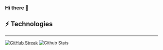### Hi there 👋

## ⚡ Technologies
<!-- 
![JavaScript](https://img.shields.io/badge/-JavaScript-414141?style=for-the-badge&logo=javascript&color=6ad600)
![HTML5](https://img.shields.io/badge/-HTML5-414141?style=for-the-badge&logo=html5&color=6ad600)
![CSS3](https://img.shields.io/badge/-CSS3-414141?style=for-the-badge&logo=css3&color=6ad600)
![Sass](https://img.shields.io/badge/-Sass-414141?style=for-the-badge&logo=sass&color=6ad600)
![Bootstrap](https://img.shields.io/badge/-Bootstrap-414141?style=for-the-badge&logo=bootstrap&color=6ad600)
![React](https://img.shields.io/badge/-React-414141?style=for-the-badge&logo=react&color=6ad600)
![Redux](https://img.shields.io/badge/-Redux-414141?style=for-the-badge&logo=redux&color=6ad600)
![NextJs](https://img.shields.io/badge/-Next%20JS-414141?style=for-the-badge&color=6ad600)
![Git](https://img.shields.io/badge/-Git-414141?style=for-the-badge&logo=git&color=6ad600)
![GitHub](https://img.shields.io/badge/-GitHub-414141?style=for-the-badge&logo=github&color=6ad600)
![VSCode](https://img.shields.io/badge/-VSCode-414141?style=for-the-badge&logo=vscode&color=6ad600)
 -->
---
[![GitHub Streak](https://github-readme-streak-stats.herokuapp.com?user=47vigen&theme=chartreuse-dark&date_format=M%20j%5B%2C%20Y%5D)](https://git.io/streak-stats)
![Github Stats](https://github-readme-stats.vercel.app/api?username=47vigen&count_private=true&show_icons=true&include_all_commits=true&theme=chartreuse-dark)

[instagram]:https://www.instagram.com/47vigen
